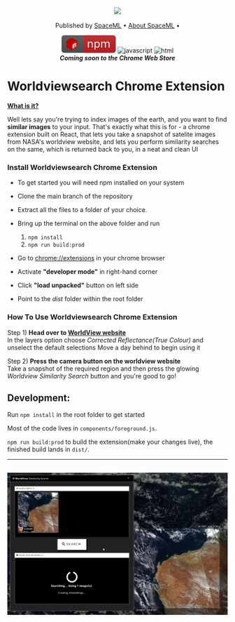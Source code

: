 <div align = "center">
<img src="https://github.com/spaceml-org/Worldviewsearch-Chrome-Extension/blob/sumanth/src/images/banner.png" >

<p align="center">
  Published by <a href="http://spaceml.org/">SpaceML</a> •
  <a href="https://arxiv.org/abs/2012.10610">About SpaceML</a> •
</p>

![npm](./src/images/npm.svg) ![javascript](https://img.shields.io/badge/%20%20JavaScript-%20%20%20%20730L-f1e05a.svg) ![html](https://img.shields.io/badge/%20%20HTML-%20%20%20%20164L-e34c26.svg) \
*****Coming soon to the Chrome Web Store*****
</div>

# Worldviewsearch Chrome Extension

<ins> **What is it?** </ins>

Well lets say you're trying to index images of the earth, and you want to find **similar images** to your input. That's exactly what this is for - a chrome extension built on React, that lets you take a snapshot of satelite images from NASA's worldview website, and lets you perform similarity searches on the same, which is returned back to you, in a neat and clean UI

### Install Worldviewsearch Chrome Extension
- To get started you will need npm installed on your system
- Clone the main branch of the repository
- Extract all the files to a folder of your choice.
- Bring up the terminal on the above folder and run 

   1. `npm install`  
   2. `npm run build:prod`
   
- Go to [chrome://extensions](chrome://extensions) in your chrome browser
- Activate **"developer mode"** in right-hand corner
- Click **"load unpacked"** button on left side
- Point to the *dist* folder within the root folder 

### How To Use Worldviewsearch Chrome Extension
Step 1) **Head over to [WorldView website](https://worldview.earthdata.nasa.gov/)** \
In the layers option choose *Corrected Reflectance(True Colour)* and unselect the default selections
Move a day behind to begin using it

Step 2) **Press the camera button on the worldview website** \
   Take a snapshot of the required region and then press the glowing *Worldview Similarity Search* button and you're good to go!

## Development:

Run `npm install` in the root folder to get started

Most of the code lives in `components/foreground.js`.

`npm run build:prod` to build the extension(make your changes live), the finished build lands in `dist/`.

-------------
![Demo image of WorldView Similarity Search](assets/world_view_snap.png?raw=true "WorldView Similarity Search")
------------
